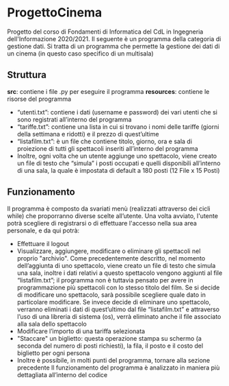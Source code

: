 # ProgettoCinema
Progetto del corso di Fondamenti di Informatica del CdL in Ingegneria dell'Informazione 2020/2021.
Il seguente è un programma della categoria di gestione dati.
Si tratta di un programma che permette la gestione dei dati di un cinema (in questo caso specifico di un multisala)

## Struttura
**src**: contiene i file .py per eseguire il programma
**resources**: contiene le risorse del programma
  - “utenti.txt”: contiene i dati (username e password) dei vari utenti che si sono registrati all’interno del programma
  - “tariffe.txt”: contiene una lista in cui si trovano i nomi delle tariffe (giorni della settimana e ridotti) e il prezzo di quest’ultime
  - “listafilm.txt”: è un file che contiene titolo, giorno, ora e sala di proiezione di tutti gli spettacoli inseriti all’interno del programma
  - Inoltre, ogni volta che un utente aggiunge uno spettacolo, viene creato un file di testo che “simula” i posti occupati e quelli disponibili all’interno di una sala, la quale è impostata di default a 180 posti (12 File x 15 Posti)
  
## Funzionamento
Il programma è composto da svariati menù (realizzati attraverso dei cicli while) che proporranno diverse scelte all’utente.
Una volta avviato, l'utente potrà scegliere di registrarsi o di effettuare l'accesso nella sua area personale, e da qui potrà:
  - Effettuare il logout
  - Visualizzare, aggiungere, modificare o eliminare gli spettacoli nel proprio "archivio". 
  Come precedentemente descritto, nel momento dell’aggiunta di uno spettacolo, viene creato un file di testo che simula una sala, inoltre i dati relativi a questo spettacolo vengono aggiunti al file “listafilm.txt”; il programma non è tuttavia pensato per avere in programmazione più spettacoli con lo stesso titolo del film.
  Se si decide di modificare uno spettacolo, sarà possibile scegliere quale dato in particolare modificare.
  Se invece decide di eliminare uno spettacolo, verranno eliminati i dati di quest’ultimo dal file “listafilm.txt” e attraverso l’uso di una libreria di sistema (os), verrà eliminato anche il file associato alla sala dello spettacolo
  - Modificare l’importo di una tariffa selezionata
  - "Staccare" un biglietto: questa operazione stampa su schermo (a seconda del numero di posti richiesti), la fila, il posto e il costo del biglietto per ogni persona
  - Inoltre è possibile, in molti punti del programma, tornare alla sezione precedente
Il funzionamento del programma è analizzato in maniera più dettagliata all’interno del codice 

